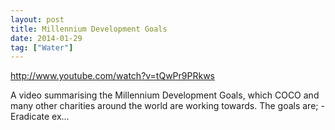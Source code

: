 ```yaml
---
layout: post
title: Millennium Development Goals
date: 2014-01-29
tag: ["Water"]
---
```


http://www.youtube.com/watch?v=tQwPr9PRkws  

A video summarising the Millennium Development Goals, which COCO and many other charities around the world are working towards. The goals are; - Eradicate ex...